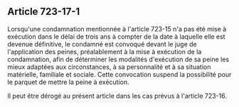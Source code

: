 Article 723-17-1
----
Lorsqu'une condamnation mentionnée à l'article 723-15 n'a pas été mise à
exécution dans le délai de trois ans à compter de la date à laquelle elle est
devenue définitive, le condamné est convoqué devant le juge de l'application des
peines, préalablement à la mise à exécution de la condamnation, afin de
déterminer les modalités d'exécution de sa peine les mieux adaptées aux
circonstances, à sa personnalité et à sa situation matérielle, familiale et
sociale. Cette convocation suspend la possibilité pour le parquet de mettre la
peine à exécution.

Il peut être dérogé au présent article dans les cas prévus à l'article 723-16.
